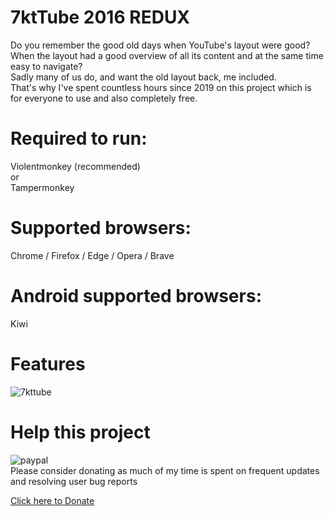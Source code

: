 # 7ktTube 2016 REDUX
Do you remember the good old days when YouTube's layout were good?  
When the layout had a good overview of all its content and at the same time easy to navigate?   
Sadly many of us do, and want the old layout back, me included.   
That's why I've spent countless hours since 2019 on this project which is for everyone to use and also completely free. 
  
# Required to run:
Violentmonkey (recommended)   
or    
Tampermonkey

# Supported browsers:
Chrome / Firefox / Edge / Opera / Brave

# Android supported browsers:
Kiwi
# Features 
![7kttube](https://7kttube.tk/images/guisettings.png) 

# Help this project
![paypal](https://www.paypalobjects.com/digitalassets/c/website/logo/full-text/pp_fc_hl.svg)    
Please consider donating as much of my time is spent on frequent updates and resolving user bug reports   
  
[Click here to Donate](https://www.paypal.com/donate/?hosted_button_id=2EJR4DLTR4Y7Q)
